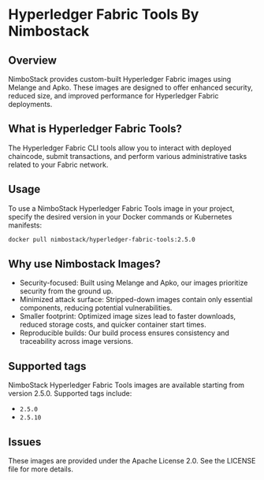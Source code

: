 # Hyperledger Fabric Tools By Nimbostack

## Overview

NimboStack provides custom-built Hyperledger Fabric images using Melange and Apko. These images are designed to offer enhanced security, reduced size, and improved performance for Hyperledger Fabric deployments.

## What is Hyperledger Fabric Tools?

The Hyperledger Fabric CLI tools allow you to interact with deployed chaincode, submit transactions, and perform various administrative tasks related to your Fabric network.

## Usage

To use a NimboStack Hyperledger Fabric Tools image in your project, specify the desired version in your Docker commands or Kubernetes manifests:

```bash
docker pull nimbostack/hyperledger-fabric-tools:2.5.0
```

## Why use Nimbostack Images?

- Security-focused: Built using Melange and Apko, our images prioritize security from the ground up.
- Minimized attack surface: Stripped-down images contain only essential components, reducing potential vulnerabilities.
- Smaller footprint: Optimized image sizes lead to faster downloads, reduced storage costs, and quicker container start times.
- Reproducible builds: Our build process ensures consistency and traceability across image versions.

## Supported tags

NimboStack Hyperledger Fabric Tools images are available starting from version 2.5.0. Supported tags include:

- `2.5.0`
- `2.5.10`

## Issues

These images are provided under the Apache License 2.0. See the LICENSE file for more details.
